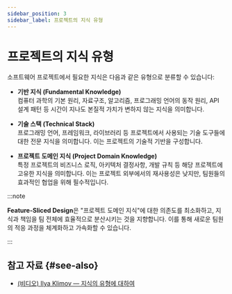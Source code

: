 ```yaml
---
sidebar_position: 3
sidebar_label: 프로젝트의 지식 유형
---
```


# 프로젝트의 지식 유형

소프트웨어 프로젝트에서 필요한 지식은 다음과 같은 유형으로 분류할 수 있습니다:

* **기반 지식 (Fundamental Knowledge)**  
  컴퓨터 과학의 기본 원리, 자료구조, 알고리즘, 프로그래밍 언어의 동작 원리, API 설계 패턴 등 시간이 지나도 본질적 가치가 변하지 않는 지식을 의미합니다.

* **기술 스택 (Technical Stack)**  
  프로그래밍 언어, 프레임워크, 라이브러리 등 프로젝트에서 사용되는 기술 도구들에 대한 전문 지식을 의미합니다. 이는 프로젝트의 기술적 기반을 구성합니다.

* **프로젝트 도메인 지식 (Project Domain Knowledge)**  
  특정 프로젝트의 비즈니스 로직, 아키텍처 결정사항, 개발 규칙 등 해당 프로젝트에 고유한 지식을 의미합니다. 이는 프로젝트 외부에서의 재사용성은 낮지만, 팀원들의 효과적인 협업을 위해 필수적입니다.

:::note

**Feature-Sliced Design**은 "프로젝트 도메인 지식"에 대한 의존도를 최소화하고, 지식과 책임을 팀 전체에 효율적으로 분산시키는 것을 지향합니다. 이를 통해 새로운 팀원의 적응 과정을 체계화하고 가속화할 수 있습니다.

:::

## 참고 자료 {#see-also}

- [(비디오) Ilya Klimov — 지식의 유형에 대하여][ext-klimov]

[ext-klimov]: https://youtu.be/4xyb_tA-uw0?t=249
